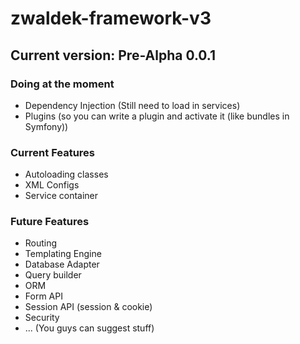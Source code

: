 # zwaldek-framework-v3

## Current version: Pre-Alpha 0.0.1

### Doing at the moment
- Dependency Injection (Still need to load in services)
- Plugins (so you can write a plugin and activate it (like bundles in Symfony))

### Current Features
- Autoloading classes
- XML Configs
- Service container

### Future Features
- Routing
- Templating Engine
- Database Adapter
- Query builder
- ORM
- Form API
- Session API (session & cookie)
- Security
- ... (You guys can suggest stuff)